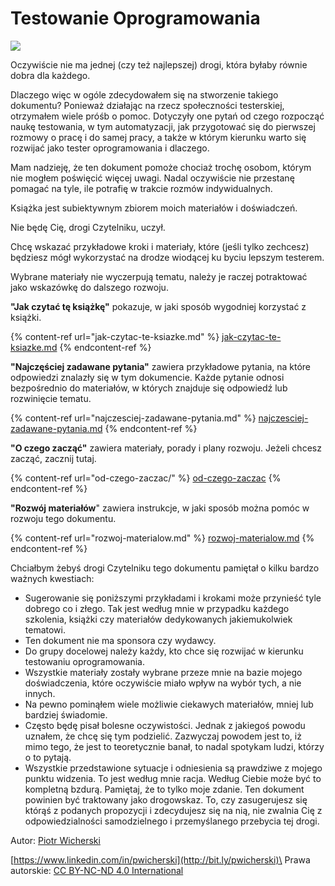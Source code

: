 # Testowanie Oprogramowania



![](.gitbook/assets/rozwoj.png)

Oczywiście nie ma jednej (czy też najlepszej) drogi, która byłaby równie dobra dla każdego.

Dlaczego więc w ogóle zdecydowałem się na stworzenie takiego dokumentu? Ponieważ działając na rzecz społeczności testerskiej, otrzymałem wiele próśb o pomoc. Dotyczyły one pytań od czego rozpocząć naukę testowania, w tym automatyzacji, jak przygotować się do pierwszej rozmowy o pracę i do samej pracy, a także w którym kierunku warto się rozwijać jako tester oprogramowania i dlaczego.

Mam nadzieję, że ten dokument pomoże chociaż trochę osobom, którym nie mogłem poświęcić więcej uwagi. Nadal oczywiście nie przestanę pomagać na tyle, ile potrafię w trakcie rozmów indywidualnych.

Książka jest subiektywnym zbiorem moich materiałów i doświadczeń.

Nie będę Cię, drogi Czytelniku, uczył.

Chcę wskazać przykładowe kroki i materiały, które (jeśli tylko zechcesz) będziesz mógł wykorzystać na drodze wiodącej ku byciu lepszym testerem.

Wybrane materiały nie wyczerpują tematu, należy je raczej potraktować jako wskazówkę do dalszego rozwoju.

**"Jak czytać tę książkę"** pokazuje, w jaki sposób wygodniej korzystać z książki.

{% content-ref url="jak-czytac-te-ksiazke.md" %}
[jak-czytac-te-ksiazke.md](jak-czytac-te-ksiazke.md)
{% endcontent-ref %}

**"Najczęściej zadawane pytania"** zawiera przykładowe pytania, na które odpowiedzi znalazły się w tym dokumencie. Każde pytanie odnosi bezpośrednio do materiałów, w których znajduje się odpowiedź lub rozwinięcie tematu.

{% content-ref url="najczesciej-zadawane-pytania.md" %}
[najczesciej-zadawane-pytania.md](najczesciej-zadawane-pytania.md)
{% endcontent-ref %}

**"O czego zacząć"**  zawiera materiały, porady i plany rozwoju. Jeżeli chcesz zacząć, zacznij tutaj.

{% content-ref url="od-czego-zaczac/" %}
[od-czego-zaczac](od-czego-zaczac/)
{% endcontent-ref %}

**"Rozwój materiałów**" zawiera instrukcje, w jaki sposób można pomóc w rozwoju tego dokumentu.

{% content-ref url="rozwoj-materialow.md" %}
[rozwoj-materialow.md](rozwoj-materialow.md)
{% endcontent-ref %}

Chciałbym żebyś drogi Czytelniku tego dokumentu pamiętał o kilku bardzo ważnych kwestiach:

* Sugerowanie się poniższymi przykładami i krokami może przynieść tyle dobrego co i złego. Tak jest według mnie w przypadku każdego szkolenia, książki czy materiałów dedykowanych jakiemukolwiek tematowi.
* Ten dokument nie ma sponsora czy wydawcy.
* Do grupy docelowej należy każdy, kto chce się rozwijać w kierunku testowaniu oprogramowania.
* Wszystkie materiały zostały wybrane przeze mnie na bazie mojego doświadczenia, które oczywiście miało wpływ na wybór tych, a nie innych.
* Na pewno pominąłem wiele możliwie ciekawych materiałów, mniej lub bardziej świadomie.
* Często będę pisał bolesne oczywistości. Jednak z jakiegoś powodu uznałem, że chcę się tym podzielić. Zazwyczaj powodem jest to, iż mimo tego, że jest to teoretycznie banał, to nadal spotykam ludzi, którzy o to pytają.
* Wszystkie przedstawione sytuacje i odniesienia są prawdziwe z mojego punktu widzenia. To jest według mnie racja. Według Ciebie może być to kompletną bzdurą. Pamiętaj, że to tylko moje zdanie. Ten dokument powinien być traktowany jako drogowskaz. To, czy zasugerujesz się którąś z podanych propozycji i zdecydujesz się na nią, nie zwalnia Cię z odpowiedzialności samodzielnego i przemyślanego przebycia tej drogi.

Autor: [Piotr Wicherski](http://bit.ly/pwicherski)

[https://www.linkedin.com/in/pwicherski](http://bit.ly/pwicherski)\
Prawa autorskie: [CC BY-NC-ND 4.0 International](https://creativecommons.org/licenses/by-nc-nd/4.0/)

